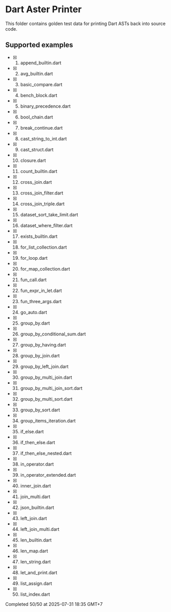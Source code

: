 # Dart Aster Printer

This folder contains golden test data for printing Dart ASTs back into source code.

## Supported examples

- [x] 1. append_builtin.dart
- [x] 2. avg_builtin.dart
- [x] 3. basic_compare.dart
- [x] 4. bench_block.dart
- [x] 5. binary_precedence.dart
- [x] 6. bool_chain.dart
- [x] 7. break_continue.dart
- [x] 8. cast_string_to_int.dart
- [x] 9. cast_struct.dart
- [x] 10. closure.dart
- [x] 11. count_builtin.dart
- [x] 12. cross_join.dart
- [x] 13. cross_join_filter.dart
- [x] 14. cross_join_triple.dart
- [x] 15. dataset_sort_take_limit.dart
- [x] 16. dataset_where_filter.dart
- [x] 17. exists_builtin.dart
- [x] 18. for_list_collection.dart
- [x] 19. for_loop.dart
- [x] 20. for_map_collection.dart
- [x] 21. fun_call.dart
- [x] 22. fun_expr_in_let.dart
- [x] 23. fun_three_args.dart
- [x] 24. go_auto.dart
- [x] 25. group_by.dart
- [x] 26. group_by_conditional_sum.dart
- [x] 27. group_by_having.dart
- [x] 28. group_by_join.dart
- [x] 29. group_by_left_join.dart
- [x] 30. group_by_multi_join.dart
- [x] 31. group_by_multi_join_sort.dart
- [x] 32. group_by_multi_sort.dart
- [x] 33. group_by_sort.dart
- [x] 34. group_items_iteration.dart
- [x] 35. if_else.dart
- [x] 36. if_then_else.dart
- [x] 37. if_then_else_nested.dart
- [x] 38. in_operator.dart
- [x] 39. in_operator_extended.dart
- [x] 40. inner_join.dart
- [x] 41. join_multi.dart
- [x] 42. json_builtin.dart
- [x] 43. left_join.dart
- [x] 44. left_join_multi.dart
- [x] 45. len_builtin.dart
- [x] 46. len_map.dart
- [x] 47. len_string.dart
- [x] 48. let_and_print.dart
- [x] 49. list_assign.dart
- [x] 50. list_index.dart

Completed 50/50 at 2025-07-31 18:35 GMT+7
